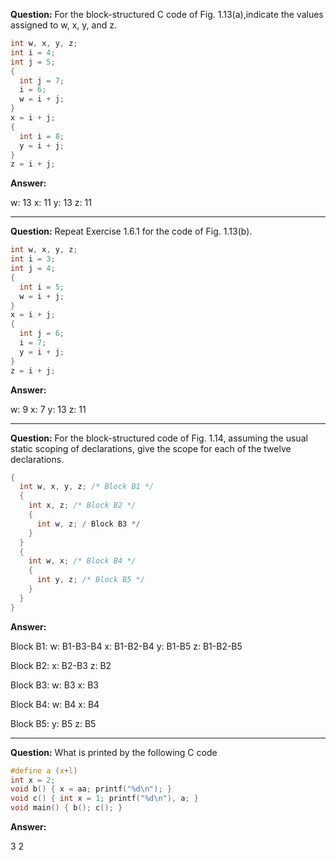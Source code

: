 **Question:**
For the block-structured C code of Fig. 1.13(a),indicate the values assigned to
w, x, y, and z.

```c
int w, x, y, z;
int i = 4;
int j = 5;
{
  int j = 7;
  i = 6;
  w = i + j;
}
x = i + j;
{
  int i = 8;
  y = i + j;
}
z = i + j;
```

**Answer:**

w: 13
x: 11
y: 13
z: 11

---

**Question:**
Repeat Exercise 1.6.1 for the code of Fig. 1.13(b).

```c
int w, x, y, z;
int i = 3;
int j = 4;
{
  int i = 5;
  w = i + j;
}
x = i + j;
{
  int j = 6;
  i = 7;
  y = i + j;
}
z = i + j;
```

**Answer:**

w: 9
x: 7
y: 13
z: 11

---

**Question:**
For the block-structured code of Fig. 1.14, assuming the usual static scoping of
declarations, give the scope for each of the twelve declarations.

```c
{
  int w, x, y, z; /* Block B1 */
  {
    int x, z; /* Block B2 */
    {
      int w, z; / Block B3 */
    }
  }
  {
    int w, x; /* Block B4 */
    {
      int y, z; /* Block B5 */
    }
  }
}
```

**Answer:**

Block B1:
w: B1-B3-B4
x: B1-B2-B4
y: B1-B5
z: B1-B2-B5

Block B2:
x: B2-B3
z: B2

Block B3:
w: B3
x: B3

Block B4:
w: B4
x: B4

Block B5:
y: B5
z: B5

---

**Question:**
What is printed by the following C code

```c
#define a (x+l)
int x = 2;
void b() { x = aa; printf("%d\n"); }
void c() { int x = 1; printf("%d\n"), a; }
void main() { b(); c(); }
```

**Answer:**

3
2
